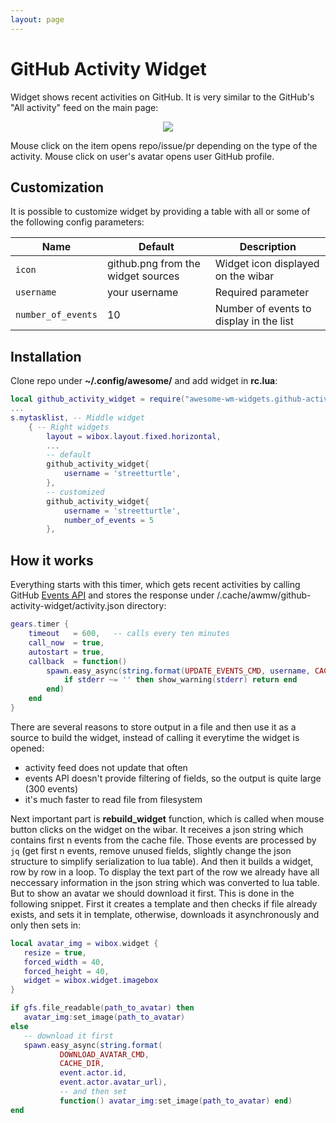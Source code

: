 ```yaml
---
layout: page
---
```

# GitHub Activity Widget

Widget shows recent activities on GitHub. It is very similar to the GitHub's "All activity" feed on the main page:

<p align="center">
  <img src="https://github.com/streetturtle/awesome-wm-widgets/raw/master/github-activity-widget/screenshot.png">
</p>

Mouse click on the item opens repo/issue/pr depending on the type of the activity. Mouse click on user's avatar opens user GitHub profile.

## Customization

It is possible to customize widget by providing a table with all or some of the following config parameters:

| Name | Default | Description |
|---|---|---|
| `icon` | github.png from the widget sources | Widget icon displayed on the wibar |
| `username` | your username | Required parameter |
| `number_of_events` | 10 | Number of events to display in the list |

## Installation

Clone repo under **~/.config/awesome/** and add widget in **rc.lua**:

```lua
local github_activity_widget = require("awesome-wm-widgets.github-activity-widget.github-activity-widget")
...
s.mytasklist, -- Middle widget
	{ -- Right widgets
    	layout = wibox.layout.fixed.horizontal,
        ...
        -- default
        github_activity_widget{
            username = 'streetturtle',
        },
        -- customized
        github_activity_widget{
            username = 'streetturtle',
            number_of_events = 5
        },

```


## How it works

Everything starts with this timer, which gets recent activities by calling GitHub [Events API](https://developer.github.com/v3/activity/events/) and stores the response under /.cache/awmw/github-activity-widget/activity.json directory:

```lua
gears.timer {
    timeout   = 600,   -- calls every ten minutes
    call_now  = true,
    autostart = true,
    callback  = function()
        spawn.easy_async(string.format(UPDATE_EVENTS_CMD, username, CACHE_DIR), function(stdout, stderr)
            if stderr ~= '' then show_warning(stderr) return end
        end)
    end
}
```

There are several reasons to store output in a file and then use it as a source to build the widget, instead of calling it everytime the widget is opened: 
 - activity feed does not update that often
 - events API doesn't provide filtering of fields, so the output is quite large (300 events)
 - it's much faster to read file from filesystem

 Next important part is **rebuild_widget** function, which is called when mouse button clicks on the widget on the wibar. It receives a json string which contains first n events from the cache file. Those events are processed by `jq` (get first n events, remove unused fields, slightly change the json structure to simplify serialization to lua table). And then it builds a widget, row by row in a loop. To display the text part of the row we already have all neccessary information in the json string which was converted to lua table. But to show an avatar we should download it first. This is done in the following snippet. First it creates a template and then checks if file already exists, and sets it in template, otherwise, downloads it asynchronously and only then sets in:

 ```lua
local avatar_img = wibox.widget {
    resize = true,
    forced_width = 40,
    forced_height = 40,
    widget = wibox.widget.imagebox
}

if gfs.file_readable(path_to_avatar) then
    avatar_img:set_image(path_to_avatar)
else
    -- download it first
    spawn.easy_async(string.format(
            DOWNLOAD_AVATAR_CMD,
            CACHE_DIR,
            event.actor.id,
            event.actor.avatar_url), 
            -- and then set
            function() avatar_img:set_image(path_to_avatar) end)
end
 ```
